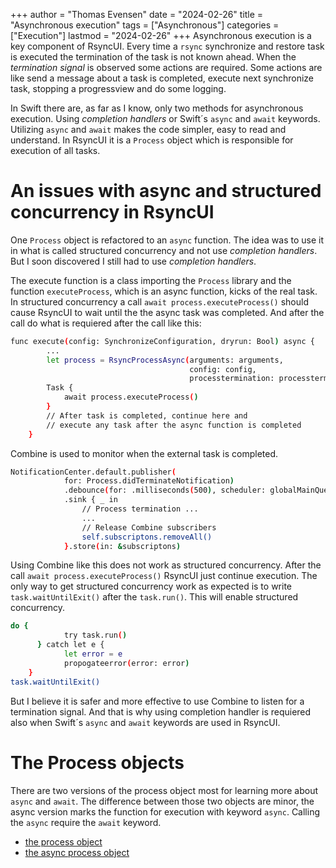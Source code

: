 +++
author = "Thomas Evensen"
date = "2024-02-26"
title =  "Asynchronous execution"
tags = ["Asynchronous"]
categories = ["Execution"]
lastmod = "2024-02-26"
+++
Asynchronous execution is a key component of RsyncUI. Every time a `rsync` synchronize and restore task is executed the termination of the task is not known ahead.  When the *termination signal* is observed some actions are required. Some actions are like send a message about a task is completed, execute next synchronize task, stopping a progressview and do some logging. 

In Swift there are, as far as I know, only two methods for asynchronous execution. Using *completion handlers* or Swift´s `async` and `await` keywords. Utilizing `async` and `await` makes the code  simpler, easy to read and understand. In RsyncUI it is a `Process` object which is responsible for execution of all tasks. 

# An issues with async and structured concurrency in RsyncUI

One `Process` object is refactored to an `async` function. The idea was to use it in what is called structured concurrency and not use *completion handlers*. But I soon discovered I still had to use *completion handlers*.  

The execute function is a class importing the `Process` library and the function `executeProcess`, which is an async function, kicks of the real task. In structured concurrency a call `await process.executeProcess()` should  cause RsyncUI to wait until the the async task was completed. And after the call do what is requiered after the call like this:


```bash
func execute(config: SynchronizeConfiguration, dryrun: Bool) async {
        ...
        let process = RsyncProcessAsync(arguments: arguments,
                                        config: config,
                                        processtermination: processtermination)
        Task {
            await process.executeProcess()
        }
        // After task is completed, continue here and
        // execute any task after the async function is completed
    }
```
Combine is used to monitor when the external task is completed. 
```bash
NotificationCenter.default.publisher(
            for: Process.didTerminateNotification)
            .debounce(for: .milliseconds(500), scheduler: globalMainQueue)
            .sink { _ in
                // Process termination ...
                ...
                // Release Combine subscribers
                self.subscriptons.removeAll()
            }.store(in: &subscriptons)
```
Using Combine like this does not work as structured concurrency. After the call `await process.executeProcess()` RsyncUI just continue execution. The only way to get structured concurrency work as expected is to write `task.waitUntilExit()` after the `task.run()`. This will enable structured concurrency. 

```bash
do {
            try task.run()
      } catch let e {
            let error = e
            propogateerror(error: error)
    }
task.waitUntilExit()
```

But I believe it is safer and more effective to use Combine to listen for a termination signal. And that is why using completion handler is requiered also when Swift´s `async` and `await` keywords are used in RsyncUI. 

# The Process objects

There are two versions of the process object most for learning more about `async` and `await`. The difference between those two objects are minor, the async version marks the function for execution with keyword `async`. Calling the `async` require the `await` keyword. 

- [the process object](https://github.com/rsyncOSX/RsyncUI/blob/main/RsyncUI/Model/Process/Main/RsyncProcess.swift)
- [the async process object](https://github.com/rsyncOSX/RsyncUI/blob/main/RsyncUI/Model/Process/Main/Async/RsyncProcessAsync.swift)


